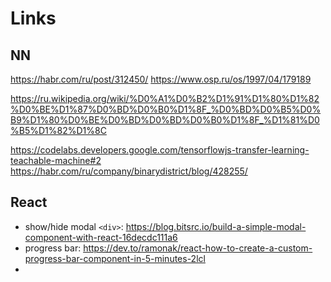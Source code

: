 # Links

## NN

https://habr.com/ru/post/312450/
https://www.osp.ru/os/1997/04/179189

https://ru.wikipedia.org/wiki/%D0%A1%D0%B2%D1%91%D1%80%D1%82%D0%BE%D1%87%D0%BD%D0%B0%D1%8F_%D0%BD%D0%B5%D0%B9%D1%80%D0%BE%D0%BD%D0%BD%D0%B0%D1%8F_%D1%81%D0%B5%D1%82%D1%8C

https://codelabs.developers.google.com/tensorflowjs-transfer-learning-teachable-machine#2
https://habr.com/ru/company/binarydistrict/blog/428255/

## React

- show/hide modal `<div>`: https://blog.bitsrc.io/build-a-simple-modal-component-with-react-16decdc111a6
- progress bar: https://dev.to/ramonak/react-how-to-create-a-custom-progress-bar-component-in-5-minutes-2lcl
-
